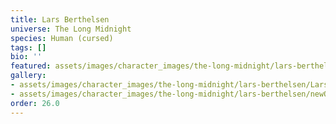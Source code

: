 ```yaml
---
title: Lars Berthelsen
universe: The Long Midnight
species: Human (cursed)
tags: []
bio: ''
featured: assets/images/character_images/the-long-midnight/lars-berthelsen/Lars_guy.png
gallery:
- assets/images/character_images/the-long-midnight/lars-berthelsen/Lars_guy.png
- assets/images/character_images/the-long-midnight/lars-berthelsen/newOCDROPP.png
order: 26.0
---
```



